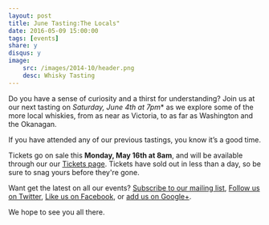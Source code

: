 ```yaml
---
layout: post
title: June Tasting:The Locals"
date: 2016-05-09 15:00:00
tags: [events]
share: y
disqus: y
image:
    src: /images/2014-10/header.png
    desc: Whisky Tasting
---
```


Do you have a sense of curiosity and a thirst for understanding? Join us at our next tasting on *Saturday, June 4th at 7pm** as we explore some of the more local whiskies, from as near as Victoria, to as far as Washington and the Okanagan.

If you have attended any of our previous tastings, you know it’s a good time. 

Tickets go on sale this **Monday, May 16th at 8am**, and will be available through our our [Tickets page][1]. Tickets have sold out in less than a day, so be sure to snag yours before they're gone. 

Want get the latest on all our events? [Subscribe to our mailing list][2], [Follow us on Twitter][3], [Like us on Facebook][4], or [add us on Google+][5].

We hope to see you all there.

  [1]: /tickets/
  [2]: /subscribe/
  [3]: http://twitter.com/whiskydev
  [4]: http://www.facebook.com/whiskydev
  [5]: http://plus.google.com/+Whiskydev
